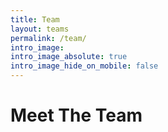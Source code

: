 ```yaml
---
title: Team
layout: teams
permalink: /team/
intro_image: 
intro_image_absolute: true
intro_image_hide_on_mobile: false
---
```


# Meet The Team


